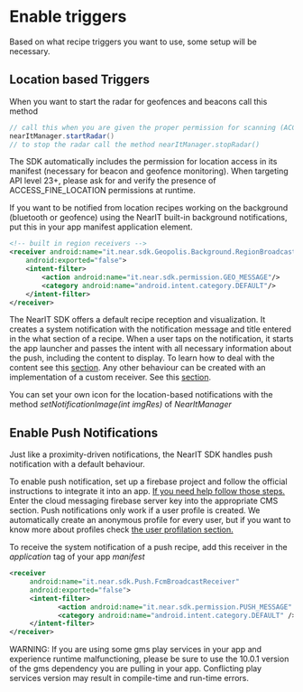 # Enable triggers #

Based on what recipe triggers you want to use, some setup will be necessary.

## Location based Triggers ##

When you want to start the radar for geofences and beacons call this method

```java
// call this when you are given the proper permission for scanning (ACCESS_FINE_LOCATION)
nearItManager.startRadar()
// to stop the radar call the method nearItManager.stopRadar()
```

The SDK automatically includes the permission for location access in its manifest (necessary for beacon and geofence monitoring). When targeting API level 23+, please ask for and verify the presence of ACCESS_FINE_LOCATION permissions at runtime.

If you want to be notified from location recipes working on the background (bluetooth or geofence) using the NearIT built-in background notifications, put this in your app manifest application element.
```xml
<!-- built in region receivers -->
<receiver android:name="it.near.sdk.Geopolis.Background.RegionBroadcastReceiver"
    android:exported="false">
    <intent-filter>
        <action android:name="it.near.sdk.permission.GEO_MESSAGE"/>
        <category android:name="android.intent.category.DEFAULT"/>
    </intent-filter>
</receiver>
```
The NearIT SDK offers a default recipe reception and visualization. It creates a system notification with the notification message and title entered in the what section of a recipe.
When a user taps on the notification, it starts the app launcher and passes the intent with all necessary information about the push, including the content to display. To learn how to deal with the content see this [section](handle-content.md).
Any other behaviour can be created with an implementation of a custom receiver. See this [section](custom-bkg-notification.md).

You can set your own icon for the location-based notifications with the method *setNotificationImage(int imgRes)* of *NearItManager*

## Enable Push Notifications ##

Just like a proximity-driven notifications, the NearIT SDK handles push notification with a default behaviour.

To enable push notification, set up a firebase project and follow the official instructions to integrate it into an app. [If you need help follow those steps.](firebase.md)
Enter the cloud messaging firebase server key into the appropriate CMS section. Push notifications only work if a user profile is created. We automatically create an anonymous profile for every user, but if you want to know more about profiles check [the user profilation section.](user-profilation.md)

To receive the system notification of a push recipe, add this receiver in the *application* tag of your app *manifest*
```xml
<receiver
     android:name="it.near.sdk.Push.FcmBroadcastReceiver"
     android:exported="false">
     <intent-filter>
            <action android:name="it.near.sdk.permission.PUSH_MESSAGE" />
            <category android:name="android.intent.category.DEFAULT" />
     </intent-filter>
</receiver>
```
WARNING: If you are using some gms play services in your app and experience runtime malfunctioning, please be sure to use the 10.0.1 version of the gms dependency you are pulling in your app. Conflicting play services version may result in compile-time and run-time errors.
